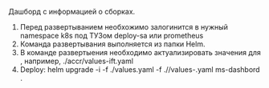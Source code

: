 Дашборд с информацией о сборках.

1. Перед развертыванием необхожимо залогинится в нужный namespace k8s под ТУЗом deploy-sa или prometheus
2. Команда развертывания выполняется из папки Helm.
3. В команде развертыения необходимо актуализировать значения для <subo> <stand>, например, ./accr/values-ift.yaml
4. Deploy: helm upgrade -i -f ./values.yaml -f ./<subo>/values-<stand>.yaml ms-dashbord .